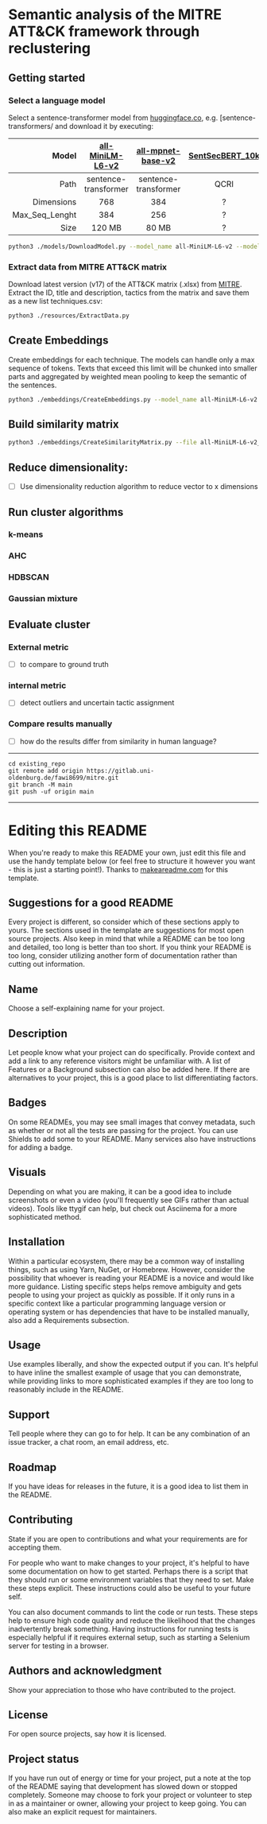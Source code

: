 # Semantic analysis of the MITRE ATT&CK framework through reclustering

## Getting started

### Select a language model
Select a sentence-transformer model from [huggingface.co](https://huggingface.co/sentence-transformers/models), e.g. 
[sentence-transformers/ and download it by executing:

|          Model | [all-MiniLM-L6-v2](https://huggingface.co/sentence-transformers/all-MiniLM-L6-v2) | [all-mpnet-base-v2](https://huggingface.co/sentence-transformers/all-mpnet-base-v2) | [SentSecBERT_10k](https://huggingface.co/QCRI/SentSecBert_10k) |
|---------------:|:---------------------------------------------------------------------------------:|:-----------------------------------------------------------------------------------:|:--------------------------------------------------------------:|
|           Path |                               sentence-transformer                                |                                sentence-transformer                                 |                              QCRI                              |
|     Dimensions |                                        768                                        |                                         384                                         |                               ?                                |
| Max_Seq_Lenght |                                        384                                        |                                         256                                         |                               ?                                |
|           Size |                                      120 MB                                       |                                        80 MB                                        |                               ?                                |

```bash
python3 ./models/DownloadModel.py --model_name all-MiniLM-L6-v2 --model_path sentence-transformers
```

### Extract data from MITRE ATT&CK matrix
Download latest version (v17) of the ATT&CK matrix (.xlsx) from [MITRE](https://attack.mitre.org/resources/attack-data-and-tools/).
Extract the ID, title and description, tactics from the matrix and save them as a new list techniques.csv:
```bash
python3 ./resources/ExtractData.py
```

## Create Embeddings
Create embeddings for each technique. The models can handle only a max sequence of tokens. Texts that exceed this limit will be chunked into smaller parts and aggregated by weighted mean pooling to keep the semantic of the sentences.
```bash
python3 ./embeddings/CreateEmbeddings.py --model_name all-MiniLM-L6-v2
```
## Build similarity matrix
```bash
python3 ./embeddings/CreateSimilarityMatrix.py --file all-MiniLM-L6-v2_embeddings.csv
```


## Reduce dimensionality:
- [ ] Use dimensionality reduction algorithm to reduce vector to x dimensions
## Run cluster algorithms
### k-means
### AHC
### HDBSCAN
### Gaussian mixture

## Evaluate cluster
### External metric 
- [ ] to compare to ground truth
### internal metric 
- [ ] detect outliers and uncertain tactic assignment

### Compare results manually
- [ ] how do the results differ from similarity in human language?

***
```
cd existing_repo
git remote add origin https://gitlab.uni-oldenburg.de/fawi8699/mitre.git
git branch -M main
git push -uf origin main
```

***

# Editing this README

When you're ready to make this README your own, just edit this file and use the handy template below (or feel free to structure it however you want - this is just a starting point!). Thanks to [makeareadme.com](https://www.makeareadme.com/) for this template.

## Suggestions for a good README

Every project is different, so consider which of these sections apply to yours. The sections used in the template are suggestions for most open source projects. Also keep in mind that while a README can be too long and detailed, too long is better than too short. If you think your README is too long, consider utilizing another form of documentation rather than cutting out information.

## Name
Choose a self-explaining name for your project.

## Description
Let people know what your project can do specifically. Provide context and add a link to any reference visitors might be unfamiliar with. A list of Features or a Background subsection can also be added here. If there are alternatives to your project, this is a good place to list differentiating factors.

## Badges
On some READMEs, you may see small images that convey metadata, such as whether or not all the tests are passing for the project. You can use Shields to add some to your README. Many services also have instructions for adding a badge.

## Visuals
Depending on what you are making, it can be a good idea to include screenshots or even a video (you'll frequently see GIFs rather than actual videos). Tools like ttygif can help, but check out Asciinema for a more sophisticated method.

## Installation
Within a particular ecosystem, there may be a common way of installing things, such as using Yarn, NuGet, or Homebrew. However, consider the possibility that whoever is reading your README is a novice and would like more guidance. Listing specific steps helps remove ambiguity and gets people to using your project as quickly as possible. If it only runs in a specific context like a particular programming language version or operating system or has dependencies that have to be installed manually, also add a Requirements subsection.

## Usage
Use examples liberally, and show the expected output if you can. It's helpful to have inline the smallest example of usage that you can demonstrate, while providing links to more sophisticated examples if they are too long to reasonably include in the README.

## Support
Tell people where they can go to for help. It can be any combination of an issue tracker, a chat room, an email address, etc.

## Roadmap
If you have ideas for releases in the future, it is a good idea to list them in the README.

## Contributing
State if you are open to contributions and what your requirements are for accepting them.

For people who want to make changes to your project, it's helpful to have some documentation on how to get started. Perhaps there is a script that they should run or some environment variables that they need to set. Make these steps explicit. These instructions could also be useful to your future self.

You can also document commands to lint the code or run tests. These steps help to ensure high code quality and reduce the likelihood that the changes inadvertently break something. Having instructions for running tests is especially helpful if it requires external setup, such as starting a Selenium server for testing in a browser.

## Authors and acknowledgment
Show your appreciation to those who have contributed to the project.

## License
For open source projects, say how it is licensed.

## Project status
If you have run out of energy or time for your project, put a note at the top of the README saying that development has slowed down or stopped completely. Someone may choose to fork your project or volunteer to step in as a maintainer or owner, allowing your project to keep going. You can also make an explicit request for maintainers.
